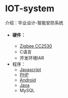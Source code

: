 # IOT-system
介绍：毕业设计-智能安防系统
* #### 硬件：
  - [Zigbee CC2530](https://github.com/zenoslin/IOT-system/tree/master/Zigbee)
  - C语言
  - 开发环境IAR
* 程序：
  - [Javascript](https://github.com/zenoslin/IOT-system/tree/master/web)
  - [PHP](https://github.com/zenoslin/IOT-system/tree/master/web)
  - [Android](https://github.com/zenoslin/IOT-system/tree/master/SmartM0012)
  - [Java](https://github.com/zenoslin/IOT-system/tree/master/Java)
  - MySQL
